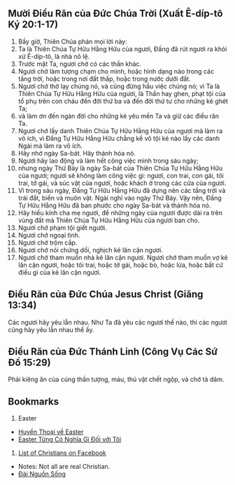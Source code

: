 ## Mười Điều Răn của Đức Chúa Trời (Xuất Ê-díp-tô Ký 20:1-17)

1. Bấy giờ, Thiên Chúa phán mọi lời này:
2. Ta là Thiên Chúa Tự Hữu Hằng Hữu của ngươi, Đấng đã rút ngươi ra khỏi xứ Ê-díp-tô, là nhà nô lệ.
3. Trước mặt Ta, ngươi chớ có các thần khác.
4. Ngươi chớ làm tượng chạm cho mình, hoặc hình dạng nào trong các tầng trời, hoặc trong nơi đất thấp, hoặc trong nước dưới đất.
5. Ngươi chớ thờ lạy chúng nó, và cũng đừng hầu việc chúng nó; vì Ta là Thiên Chúa Tự Hữu Hằng Hữu của ngươi, là Thần hay ghen, phạt tội của tổ phụ trên con cháu đến đời thứ ba và đến đời thứ tư cho những kẻ ghét Ta;
6. và làm ơn đến ngàn đời cho những kẻ yêu mến Ta và giữ các điều răn Ta.
7. Ngươi chớ lấy danh Thiên Chúa Tự Hữu Hằng Hữu của ngươi mà làm ra vô ích, vì Đấng Tự Hữu Hằng Hữu chẳng kể vô tội kẻ nào lấy các danh Ngài mà làm ra vô ích.
8. Hãy nhớ ngày Sa-bát. Hãy thánh hóa nó.
9. Ngươi hãy lao động và làm hết công việc mình trong sáu ngày;
10. nhưng ngày Thứ Bảy là ngày Sa-bát của Thiên Chúa Tự Hữu Hằng Hữu của ngươi; ngươi sẽ không làm công việc gì: ngươi, con trai, con gái, tôi trai, tớ gái, và súc vật của ngươi, hoặc khách ở trong các cửa của ngươi.
11. Vì trong sáu ngày, Đấng Tự Hữu Hằng Hữu đã dựng nên các tầng trời và trái đất, biển và muôn vật. Ngài nghỉ vào ngày Thứ Bảy. Vậy nên, Đấng Tự Hữu Hằng Hữu đã ban phước cho ngày Sa-bát và thánh hóa nó.
12. Hãy hiếu kính cha mẹ ngươi, để những ngày của ngươi được dài ra trên vùng đất mà Thiên Chúa Tự Hữu Hằng Hữu của ngươi ban cho.
13. Ngươi chớ phạm tội giết người.
14. Ngươi chớ ngoại tình.
15. Ngươi chớ trộm cắp.
16. Ngươi chớ nói chứng dối, nghịch kẻ lân cận ngươi.
17. Ngươi chớ tham muốn nhà kẻ lân cận ngươi. Ngươi chớ tham muốn vợ kẻ lân cận ngươi, hoặc tôi trai, hoặc tớ gái, hoặc bò, hoặc lừa, hoặc bất cứ điều gì của kẻ lân cận ngươi.

## Điều Răn của Đức Chúa Jesus Christ (Giăng 13:34)

Các ngươi hãy yêu lẫn nhau. Như Ta đã yêu các ngươi thế nào, thì các ngươi cũng hãy yêu lẫn nhau thế ấy.

## Điều Răn của Đức Thánh Linh (Công Vụ Các Sứ Đồ 15:29)

Phải kiêng ăn của cúng thần tượng, máu, thú vật chết ngộp, và chớ tà dâm.


## Bookmarks

1. Easter
  - [Huyền Thoại về Easter](http://www.timhieutinlanh.net/?p=289)
  - [Easter Từng Có Nghĩa Gì Đối với Tôi](http://www.vi.grace-jay.net/?p=60)
1. [List of Christians on Facebook](https://www.facebook.com/lists/10151638152547122)
  - Notes: Not all are real Christian.
- [Đài Nguồn Sống](http://v3k.net/vi/dai-nguon-song)
